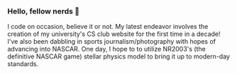 ### Hello, fellow nerds 👋
I code on occasion, believe it or not. My latest endeavor involves the creation of my university's CS club website for the first time in a decade! I've also been dabbling in sports journalism/photography with hopes of advancing into NASCAR.
One day, I hope to to utilize NR2003's (the definitive NASCAR game) stellar physics model to bring it up to modern-day standards. 
<!--
**StayCool21/StayCool21** is a ✨ _special_ ✨ repository because its `README.md` (this file) appears on your GitHub profile.

Here are some ideas to get you started:

- 🔭 I’m currently working on ...
- 🌱 I’m currently learning ...
- 👯 I’m looking to collaborate on ...
- 🤔 I’m looking for help with ...
- 💬 Ask me about ...
- 📫 How to reach me: ...
- 😄 Pronouns: ...
- ⚡ Fun fact: ...
-->
